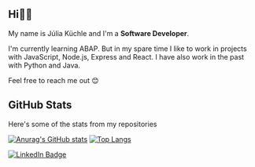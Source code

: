 <h2> Hi👋🏻 </h2>
<p>My name is Júlia Küchle and I'm a <strong>Software Developer</strong>.</p>
<p>I'm currently learning ABAP. But in my spare time I like to work in projects with JavaScript, Node.js, Express and React. I have also work in the past with Python and Java.</p>
<p>Feel free to reach me out 😊</p>
<h2>GitHub Stats</h2>
<p>Here's some of the stats from my repositories</p>


[![Anurag's GitHub stats](https://github-readme-stats.vercel.app/api?username=JuliaGK&show_icons=true&theme=tokyonight)](https://github.com/anuraghazra/github-readme-stats)      [![Top Langs](https://github-readme-stats.vercel.app/api/top-langs/?username=JuliaGK&show_icons=true&theme=tokyonight&layout=compact)](https://github.com/anuraghazra/github-readme-stats)

<a href="https://www.linkedin.com/in/julia-kuchle/">
  <img src="https://img.shields.io/badge/LinkedIn-blue?style=for-the-badge&logo=linkedin&logoColor=white" alt="LinkedIn Badge"/>
</a>

